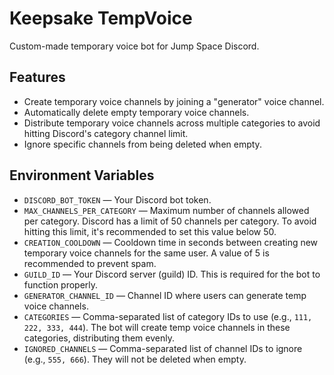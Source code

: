 # Keepsake TempVoice

Custom-made temporary voice bot for Jump Space Discord.

## Features

- Create temporary voice channels by joining a "generator" voice channel.
- Automatically delete empty temporary voice channels.
- Distribute temporary voice channels across multiple categories to avoid hitting Discord's category channel limit.
- Ignore specific channels from being deleted when empty.

## Environment Variables

- `DISCORD_BOT_TOKEN` — Your Discord bot token.
- `MAX_CHANNELS_PER_CATEGORY` — Maximum number of channels allowed per category. Discord has a limit of 50 channels per category. To avoid hitting this limit, it's recommended to set this value below 50.
- `CREATION_COOLDOWN` — Cooldown time in seconds between creating new temporary voice channels for the same user. A value of 5 is recommended to prevent spam.
- `GUILD_ID` — Your Discord server (guild) ID. This is required for the bot to function properly.
- `GENERATOR_CHANNEL_ID` — Channel ID where users can generate temp voice channels.
- `CATEGORIES` — Comma-separated list of category IDs to use (e.g., `111, 222, 333, 444`). The bot will create temp voice channels in these categories, distributing them evenly.
- `IGNORED_CHANNELS` — Comma-separated list of channel IDs to ignore (e.g., `555, 666`). They will not be deleted when empty.
